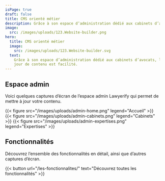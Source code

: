 ```yaml
---
isPage: true
draft: false
title: CMS orienté métier
description: Grâce à son espace d’administration dédié aux cabinets d’avocats, la mise à jour de contenu est facilité.
image:
  src: /images/uploads/123.Website-builder.png
hero:
  title: CMS orienté métier
  image:
    src: /images/uploads/123.Website-builder.svg
  text:
    Grâce à son espace d’administration dédié aux cabinets d’avocats, la mise à
    jour de contenu est facilité.
---
```


## Espace admin

Voici quelques captures d’écran de l’espace admin Lawyerify qui permet de mettre à jour votre contenu.

{{< figure src="/images/uploads/admin-home.png" legend="Accueil" >}}
{{< figure src="/images/uploads/admin-cabinets.png" legend="Cabinets" >}}
{{< figure src="/images/uploads/admin-expertises.png" legend="Expertises" >}}

## Fonctionnalités

Découvrez l’ensemble des fonctionnalités en détail, ainsi que d’autres captures d’écran.

{{< button url="/les-fonctionnalites/" text="Découvrez toutes les fonctionnalités" >}}
